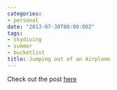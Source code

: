 ```yaml
---
categories:
- personal
date: "2013-07-30T00:00:00Z"
tags:
- skydiving
- summer
- bucketlist
title: Jumping out of an Airplane
---
```


Check out the post [here](https://medium.com/this-happened-to-me/3e0fb2cc16a0)

